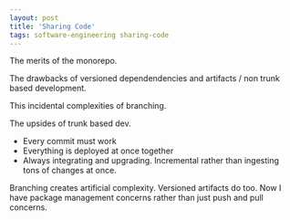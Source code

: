 ```yaml
---
layout: post
title: 'Sharing Code'
tags: software-engineering sharing-code
---
```


[//]: # 'Follow up on Improving Code Sharing with Yarn Workspaces'

The merits of the monorepo.

The drawbacks of versioned dependendencies and artifacts / non trunk based development.

This incidental complexities of branching.

The upsides of trunk based dev.

- Every commit must work
- Everything is deployed at once together
- Always integrating and upgrading. Incremental rather than ingesting tons of changes at once.

Branching creates artificial complexity.
Versioned artifacts do too. Now I have package management concerns rather than just push and pull concerns.

